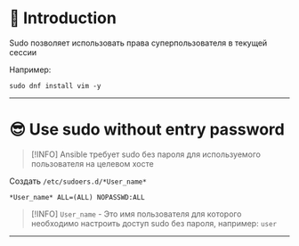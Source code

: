 # 📖 Introduction

Sudo позволяет использовать права суперпользователя в текущей сессии

Например:

```shell
sudo dnf install vim -y
```

---

# 😎 Use sudo without entry password

>[!INFO] Ansible требует sudo без пароля для используемого пользователя на целевом хосте

Создать `/etc/sudoers.d/*User_name*`

```text
*User_name* ALL=(ALL) NOPASSWD:ALL
```

> [!INFO] `User_name` - Это имя пользователя для которого необходимо настроить доступ sudo без пароля, например: `user`

---
